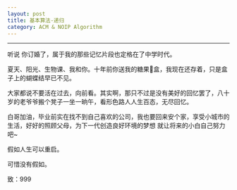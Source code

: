 ```yaml
---
layout: post
title: 基本算法-递归
category: ACM & NOIP Algorithm
---
```

---

听说 你订婚了，属于我的那些记忆片段也定格在了中学时代。

夏天、阳光、生物课、我和你。十年前你送我的糖果🍬盒，我现在还存着，只是盒子上的蝴蝶结早已不见。

大家都说不要活在过去，向前看。其实啊，那只不过是没有美好的回忆罢了，八十岁的老爷爷搬个凳子一坐一晌午，看形色路人人生百态，无尽回忆。

白哥加油，毕业前实在找不到自己喜欢的公司，我也要回来安个家，享受小城市的生活，好好的照顾父母，为下一代创造良好环境的梦想 就让将来的小白自己努力吧~

假如人生可以重启。

可惜没有假如。

致：999